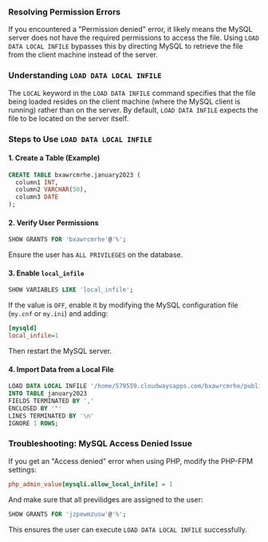 ### Resolving Permission Errors
If you encountered a "Permission denied" error, it likely means the MySQL server does not have the required permissions to access the file. Using `LOAD DATA LOCAL INFILE` bypasses this by directing MySQL to retrieve the file from the client machine instead of the server.

### Understanding `LOAD DATA LOCAL INFILE`

The `LOCAL` keyword in the `LOAD DATA INFILE` command specifies that the file being loaded resides on the client machine (where the MySQL client is running) rather than on the server. By default, `LOAD DATA INFILE` expects the file to be located on the server itself.


### Steps to Use `LOAD DATA LOCAL INFILE`

#### 1. Create a Table (Example)
```sql
CREATE TABLE bxawrcmrhe.january2023 (
  column1 INT,
  column2 VARCHAR(50),
  column3 DATE
);
```

#### 2. Verify User Permissions
```sql
SHOW GRANTS FOR 'bxawrcmrhe'@'%';
```
Ensure the user has `ALL PRIVILEGES` on the database.

#### 3. Enable `local_infile`
```sql
SHOW VARIABLES LIKE 'local_infile';
```
If the value is `OFF`, enable it by modifying the MySQL configuration file (`my.cnf` or `my.ini`) and adding:
```ini
[mysqld]
local_infile=1
```
Then restart the MySQL server.

#### 4. Import Data from a Local File
```sql
LOAD DATA LOCAL INFILE '/home/579559.cloudwaysapps.com/bxawrcmrhe/public_html/wp-content/uploads/wpallimport/files/1.csv'
INTO TABLE january2023
FIELDS TERMINATED BY ','
ENCLOSED BY '"'
LINES TERMINATED BY '\n'
IGNORE 1 ROWS;
```

### Troubleshooting: MySQL Access Denied Issue
If you get an "Access denied" error when using PHP, modify the PHP-FPM settings:
```ini
php_admin_value[mysqli.allow_local_infile] = 1
```
And make sure that all previlidges are assigned to the user:
```sql
SHOW GRANTS FOR 'jzpewmzusw'@'%';
```
This ensures the user can execute `LOAD DATA LOCAL INFILE` successfully.

